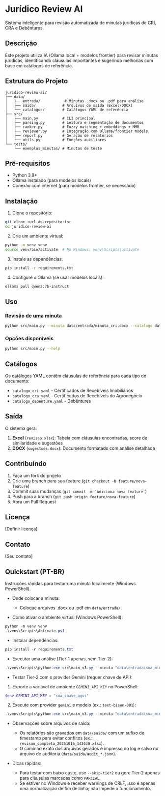 # Jurídico Review AI

Sistema inteligente para revisão automatizada de minutas jurídicas de CRI, CRA e Debêntures.

## Descrição

Este projeto utiliza IA (Ollama local + modelos frontier) para revisar minutas jurídicas, identificando cláusulas importantes e sugerindo melhorias com base em catálogos de referência.

## Estrutura do Projeto

```
juridico-review-ai/
├── data/
│   ├── entrada/           # Minutas .docx ou .pdf para análise
│   ├── saida/            # Arquivos de saída (Excel/DOCX)
│   └── catalogos/        # Catálogos YAML de referência
├── src/
│   ├── main.py           # CLI principal
│   ├── parsing.py        # Leitura e segmentação de documentos
│   ├── ranker.py         # Fuzzy matching + embeddings + MMR
│   ├── reviewer.py       # Integração com Ollama/frontier models
│   ├── report.py         # Geração de relatórios
│   └── utils.py          # Funções auxiliares
└── tests/
    └── exemplos_minutas/ # Minutas de teste
```

## Pré-requisitos

- Python 3.8+
- Ollama instalado (para modelos locais)
- Conexão com internet (para modelos frontier, se necessário)

## Instalação

1. Clone o repositório:
```bash
git clone <url-do-repositorio>
cd juridico-review-ai
```

2. Crie um ambiente virtual:
```bash
python -m venv venv
source venv/bin/activate  # No Windows: venv\Scripts\activate
```

3. Instale as dependências:
```bash
pip install -r requirements.txt
```

4. Configure o Ollama (se usar modelos locais):
```bash
ollama pull qwen2:7b-instruct
```

## Uso

### Revisão de uma minuta

```bash
python src/main.py --minuta data/entrada/minuta_cri.docx --catalogo data/catalogos/catalogo_cri.yaml
```

### Opções disponíveis

```bash
python src/main.py --help
```

## Catálogos

Os catálogos YAML contêm cláusulas de referência para cada tipo de documento:

- `catalogo_cri.yaml` - Certificados de Recebíveis Imobiliários
- `catalogo_cra.yaml` - Certificados de Recebíveis do Agronegócio
- `catalogo_debenture.yaml` - Debêntures

## Saída

O sistema gera:

1. **Excel** (`revisao.xlsx`): Tabela com cláusulas encontradas, score de similaridade e sugestões
2. **DOCX** (`sugestoes.docx`): Documento formatado com análise detalhada

## Contribuindo

1. Faça um fork do projeto
2. Crie uma branch para sua feature (`git checkout -b feature/nova-feature`)
3. Commit suas mudanças (`git commit -m 'Adiciona nova feature'`)
4. Push para a branch (`git push origin feature/nova-feature`)
5. Abra um Pull Request

## Licença

[Definir licença]

## Contato

[Seu contato]

## Quickstart (PT-BR)

Instruções rápidas para testar uma minuta localmente (Windows PowerShell).

- Onde colocar a minuta:
    - Coloque arquivos .docx ou .pdf em `data/entrada/`.

- Como ativar o ambiente virtual (Windows PowerShell):

```powershell
python -m venv venv
.\venv\Scripts\Activate.ps1
```

- Instalar dependências:

```powershell
pip install -r requirements.txt
```

- Executar uma análise (Tier‑1 apenas, sem Tier‑2):

```powershell
.\venv\Scripts\python.exe src\main_v3.py --minuta "data\entrada\sua_minuta.docx" --catalogo data\catalogos\catalogo_cri_v3.yaml --skip-tier2 --verbose
```

- Testar Tier‑2 com o provider Gemini (requer chave de API):

1. Exporte a variável de ambiente `GEMINI_API_KEY` no PowerShell:

```powershell
$env:GEMINI_API_KEY = "sua_chave_aqui"
```

2. Execute com provider `gemini` e modelo (ex.: `text-bison-001`):

```powershell
.\venv\Scripts\python.exe src\main_v3.py --minuta "data\entrada\sua_minuta.docx" --catalogo data\catalogos\catalogo_cri_v3.yaml --tier2-provider gemini --tier2-model text-bison-001 --verbose
```

- Observações sobre arquivos de saída:
    - Os relatórios são gravados em `data/saida/` com um sufixo de timestamp para evitar conflitos (ex.: `revisao_completa_20251016_142030.xlsx`).
    - O caminho exato dos arquivos gerados é impresso no log e salvo no arquivo de auditoria (`data/saida/audit_*.json`).

- Dicas rápidas:
    - Para testar com baixo custo, use `--skip-tier2` ou gere Tier‑2 apenas para cláusulas marcadas como `PARCIAL`.
    - Se estiver no Windows e receber warnings de CRLF, isso é apenas uma normalização de fim de linha; não impede o funcionamento.

